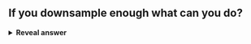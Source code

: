 ## If you downsample enough what can you do?
<details>
<summary><b>Reveal answer</b></summary>
Stack vertically and formulate it as a traditional ML problem&nbsp;<br><img src="../../../../../media/paste-5910d26dfd44ff228a642688a574df001b676354.jpg">
</details>
